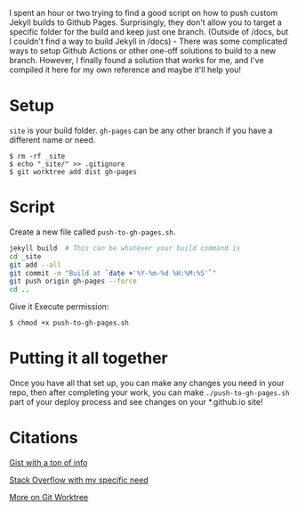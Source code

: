 I spent an hour or two trying to find a good script on how to push custom Jekyll builds to Github Pages. Surprisingly, they don't allow you to target a specific folder for the build and keep just one branch. (Outside of /docs, but I couldn't find a way to build Jekyll in /docs) - There was some complicated ways to setup Github Actions or other one-off solutions to build to a new branch. However, I finally found a solution that works for me, and I've compiled it here for my own reference and maybe it'll help you!

# Setup

`site` is your build folder.
`gh-pages` can be any other branch if you have a different name or need.

```shell
$ rm -rf _site
$ echo "_site/" >> .gitignore
$ git worktree add dist gh-pages
```

# Script

Create a new file called  `push-to-gh-pages.sh`.

```bash
jekyll build  # This can be whatever your build command is
cd _site
git add --all
git commit -m "Build at `date +'%Y-%m-%d %H:%M:%S'`"
git push origin gh-pages --force
cd ..
```

Give it Execute permission: 

`$ chmod +x push-to-gh-pages.sh`

# Putting it all together

Once you have all that set up, you can make any changes you need in your repo, then after completing your work, you can make `./push-to-gh-pages.sh` part of your deploy process and see changes on your *.github.io site!

# Citations

[Gist with a ton of info](https://gist.github.com/cobyism/4730490#gistcomment-2375522) 

[Stack Overflow with my specific need](https://stackoverflow.com/questions/33172857/how-do-i-force-a-subtree-push-to-overwrite-remote-changes)

[More on Git Worktree](https://musteresel.github.io/posts/2018/01/git-worktree-for-deploying.html)
